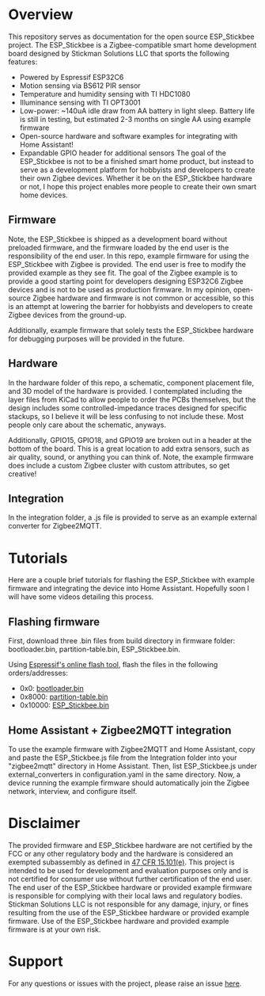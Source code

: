 # Overview
This repository serves as documentation for the open source ESP_Stickbee project. The ESP_Stickbee is a Zigbee-compatible smart home development board designed by Stickman Solutions LLC that sports the following features:
- Powered by Espressif ESP32C6
- Motion sensing via BS612 PIR sensor
- Temperature and humidity sensing with TI HDC1080
- Illuminance sensing with TI OPT3001
- Low-power: ~140uA idle draw from AA battery in light sleep. Battery life is still in testing, but estimated 2-3 months on single AA using example firmware
- Open-source hardware and software examples for integrating with Home Assistant!
- Expandable GPIO header for additional sensors
The goal of the ESP_Stickbee is not to be a finished smart home product, but instead to serve as a development platform for hobbyists and developers to create their own Zigbee devices. Whether it be on the ESP_Stickbee hardware or not, I hope this project enables more people to create their own smart home devices.

## Firmware
Note, the ESP_Stickbee is shipped as a development board without preloaded firmware, and the firmware loaded by the end user is the responsibility of the end user. In this repo, example firmware for using the ESP_Stickbee with Zigbee is provided. The end user is free to modify the provided example as they see fit. The goal of the Zigbee example is to provide a good starting point for developers designing ESP32C6 Zigbee devices and is not to be used as production firmware. In my opinion, open-source Zigbee hardware and firmware is not common or accessible, so this is an attempt at lowering the barrier for hobbyists and developers to create Zigbee devices from the ground-up.

Additionally, example firmware that solely tests the ESP_Stickbee hardware for debugging purposes will be provided in the future.

## Hardware
In the hardware folder of this repo, a schematic, component placement file, and 3D model of the hardware is provided. I contemplated including the layer files from KiCad to allow people to order the PCBs themselves, but the design includes some controlled-impedance traces designed for specific stackups, so I believe it will be less confusing to not include these. Most people only care about the schematic, anyways.

Additionally, GPIO15, GPIO18, and GPIO19 are broken out in a header at the bottom of the board. This is a great location to add extra sensors, such as air quality, sound, or anything you can think of. Note, the example firmware does include a custom Zigbee cluster with custom attributes, so get creative!

## Integration
In the integration folder, a .js file is provided to serve as an example external converter for Zigbee2MQTT.

# Tutorials
Here are a couple brief tutorials for flashing the ESP_Stickbee with example firmware and integrating the device into Home Assistant. Hopefully soon I will have some videos detailing this process.

## Flashing firmware
First, download three .bin files from build directory in firmware folder: bootloader.bin, partition-table.bin, ESP_Stickbee.bin.

Using [Espressif's online flash tool](https://espressif.github.io/esptool-js/), flash the files in the following orders/addresses:

- 0x0:     [bootloader.bin](https://github.com/Stickman-Solutions/ESP_Stickbee/blob/main/Firmware/ESP_Stickbee_Example/build/bootloader/bootloader.bin)
- 0x8000:  [partition-table.bin](https://github.com/Stickman-Solutions/ESP_Stickbee/blob/main/Firmware/ESP_Stickbee_Example/build/partition_table/partition-table.bin)
- 0x10000: [ESP_Stickbee.bin](https://github.com/Stickman-Solutions/ESP_Stickbee/blob/main/Firmware/ESP_Stickbee_Example/build/ESP_Stickbee.bin)

## Home Assistant + Zigbee2MQTT integration
To use the example firmware with Zigbee2MQTT and Home Assistant, copy and paste the ESP_Stickbee.js file from the Integration folder into your "zigbee2mqtt" directory in Home Assistant. Then, list ESP_Stickbee.js under external_converters in configuration.yaml in the same directory. Now, a device running the example firmware should automatically join the Zigbee network, interview, and configure itself.

# Disclaimer
The provided firmware and ESP_Stickbee hardware are not certified by the FCC or any other regulatory body and the hardware is considered an exempted subassembly as defined in [47 CFR 15.101(e)](https://www.ecfr.gov/current/title-47/part-15/section-15.101#p-15.101(e)). This project is intended to be used for development and evaluation purposes only and is not certified for consumer use without further certification of the end user. The end user of the ESP_Stickbee hardware or provided example firmware is responsible for complying with their local laws and regulatory bodies. Stickman Solutions LLC is not responsible for any damage, injury, or fines resulting from the use of the ESP_Stickbee hardware or provided example firmware. Use of the ESP_Stickbee hardware and provided example firmware is at your own risk.

# Support
For any questions or issues with the project, please raise an issue [here](https://github.com/Stickman-Solutions/ESP_Stickbee/issues).